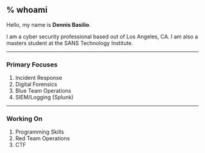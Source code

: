 ## % whoami

Hello, my name is **Dennis Basilio**.

I am a cyber security professional based out of Los Angeles, CA. I am also a masters student at the SANS Technology Institute.

***

### Primary Focuses

1. Incident Response
2. Digital Forensics
3. Blue Team Operations
4. SIEM/Logging (Splunk)

***

### Working On

1. Programming Skills
2. Red Team Operations
3. CTF
